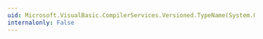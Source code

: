 ```yaml
---
uid: Microsoft.VisualBasic.CompilerServices.Versioned.TypeName(System.Object)
internalonly: False
---
```

